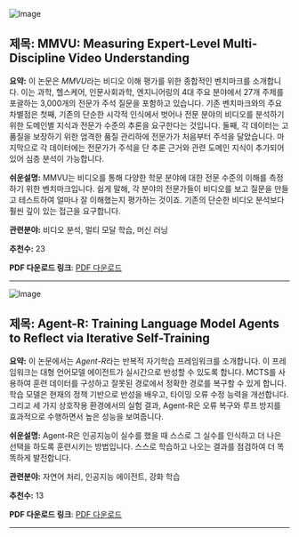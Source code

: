 ![Image](https://cdn-thumbnails.huggingface.co/social-thumbnails/papers/2501.12380.png)
## 제목: MMVU: Measuring Expert-Level Multi-Discipline Video Understanding

**요약:**
이 논문은 *MMVU*라는 비디오 이해 평가를 위한 종합적인 벤치마크를 소개합니다. 이는 과학, 헬스케어, 인문사회과학, 엔지니어링의 4대 주요 분야에서 27개 주제를 포괄하는 3,000개의 전문가 주석 질문을 포함하고 있습니다. 기존 벤치마크와의 주요 차별점은 첫째, 기존의 단순한 시각적 인식에서 벗어나 전문 분야의 비디오를 분석하기 위한 도메인별 지식과 전문가 수준의 추론을 요구한다는 것입니다. 둘째, 각 데이터는 고품질을 보장하기 위한 엄격한 품질 관리하에 전문가가 처음부터 주석을 달았습니다. 마지막으로 각 데이터에는 전문가가 주석을 단 추론 근거와 관련 도메인 지식이 추가되어 있어 심층 분석이 가능합니다.

**쉬운설명:**
MMVU는 비디오를 통해 다양한 학문 분야에 대한 전문 수준의 이해를 측정하기 위한 벤치마크입니다. 쉽게 말해, 각 분야의 전문가들이 비디오를 보고 질문을 만들고 테스트하여 얼마나 잘 이해했는지 평가하는 것이죠. 기존의 단순한 비디오 분석보다 훨씬 깊이 있는 접근을 요구합니다.

**관련분야:**
비디오 분석, 멀티 모달 학습, 머신 러닝

**추천수:**
23

**PDF 다운로드 링크**: [PDF 다운로드](https://arxiv.org/pdf/2501.12380)

---

![Image](https://cdn-thumbnails.huggingface.co/social-thumbnails/papers/2501.11425.png)
## 제목: Agent-R: Training Language Model Agents to Reflect via Iterative Self-Training

**요약:**
이 논문에서는 *Agent-R*라는 반복적 자기학습 프레임워크를 소개합니다. 이 프레임워크는 대형 언어모델 에이전트가 실시간으로 반성할 수 있도록 합니다. MCTS를 사용하여 훈련 데이터를 구성하고 잘못된 경로에서 정확한 경로를 복구할 수 있게 합니다. 학습 모델은 현재의 정책 기반으로 반성을 배우고, 타이밍 오류 수정 능력을 개선합니다. 그리고 세 가지 상호작용 환경에서의 실험 결과, Agent-R은 오류 복구와 루프 방지를 효과적으로 수행하면서 높은 성능을 보여줍니다.

**쉬운설명:**
Agent-R은 인공지능이 실수를 했을 때 스스로 그 실수를 인식하고 더 나은 선택을 하도록 훈련시키는 방법입니다. 스스로 학습하고 나오는 결과를 점검하여 더 똑똑하게 발전합니다.

**관련분야:**
자연어 처리, 인공지능 에이전트, 강화 학습

**추천수:**
13

**PDF 다운로드 링크**: [PDF 다운로드](https://arxiv.org/pdf/2501.11425)

---